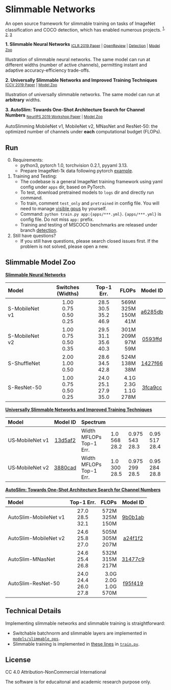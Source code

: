 # Slimmable Networks


An open source framework for slimmable training on tasks of ImageNet classification and COCO detection, which has enabled numerous projects. <sup>[1](#snets), [2](#usnets), [3](#autoslim)</sup>

<strong  id="snets">1. Slimmable Neural Networks</strong> <sub> [ICLR 2019 Paper](https://arxiv.org/abs/1812.08928) | [OpenReview](https://openreview.net/forum?id=H1gMCsAqY7) | [Detection](https://github.com/JiahuiYu/slimmable_networks/tree/detection) | [Model Zoo](#slimmable-model-zoo)</sub>

Illustration of slimmable neural networks. The same model can run at different widths (number of active channels), permitting instant and adaptive accuracy-efficiency trade-offs.
</div>


<strong id="usnets">2. Universally Slimmable Networks and Improved Training Techniques</strong> <sub> [ICCV 2019 Paper](https://arxiv.org/abs/1903.05134) | [Model Zoo](#slimmable-model-zoo)</sub>

Illustration of universally slimmable networks. The same model can run at **arbitrary** widths.


<strong id="autoslim">3. AutoSlim: Towards One-Shot Architecture Search for Channel Numbers</strong> <sub> [NeurIPS 2019 Workshop Paper](https://arxiv.org/abs/1903.11728) | [Model Zoo](#slimmable-model-zoo)</sub>

AutoSlimming MobileNet v1, MobileNet v2, MNasNet and ResNet-50: the optimized number of channels under **each** computational budget (FLOPs).


## Run

0. Requirements:
    * python3, pytorch 1.0, torchvision 0.2.1, pyyaml 3.13.
    * Prepare ImageNet-1k data following pytorch [example](https://github.com/pytorch/examples/tree/master/imagenet).
1. Training and Testing:
    * The codebase is a general ImageNet training framework using yaml config under `apps` dir, based on PyTorch.
    * To test, download pretrained models to `logs` dir and directly run command.
    * To train, comment `test_only` and `pretrained` in config file. You will need to manage [visible gpus](https://devblogs.nvidia.com/cuda-pro-tip-control-gpu-visibility-cuda_visible_devices/) by yourself.
    * Command: `python train.py app:{apps/***.yml}`. `{apps/***.yml}` is config file. Do not miss `app:` prefix.
    * Training and testing of MSCOCO benchmarks are released under branch [detection](https://github.com/JiahuiYu/slimmable_networks/tree/detection).
2. Still have questions?
    * If you still have questions, please search closed issues first. If the problem is not solved, please open a new.


## Slimmable Model Zoo

**[Slimmable Neural Networks](https://arxiv.org/abs/1812.08928)**


| Model | Switches (Widths) | Top-1 Err. | FLOPs | Model ID |
| :--- | :---: | :---: | ---: | :---: |
| S-MobileNet v1 | 1.00<br>0.75<br>0.50<br>0.25 | 28.5<br>30.5<br>35.2<br>46.9 | 569M<br>325M<br>150M<br>41M | [a6285db](https://github.com/JiahuiYu/slimmable_networks/files/2709079/s_mobilenet_v1_0.25_0.5_0.75_1.0.pt.zip) |
| S-MobileNet v2 | 1.00<br>0.75<br>0.50<br>0.35 | 29.5<br>31.1<br>35.6<br>40.3 | 301M<br>209M<br>97M<br>59M | [0593ffd](https://github.com/JiahuiYu/slimmable_networks/files/2709080/s_mobilenet_v2_0.35_0.5_0.75_1.0.pt.zip) |
| S-ShuffleNet | 2.00<br>1.00<br>0.50 | 28.6<br>34.5<br>42.8 | 524M<br>138M<br>38M | [1427f66](https://github.com/JiahuiYu/slimmable_networks/files/2709082/s_shufflenet_0.5_1.0_2.0.pt.zip) |
| S-ResNet-50 | 1.00<br>0.75<br>0.50<br>0.25 | 24.0<br>25.1<br>27.9<br>35.0 | 4.1G<br>2.3G<br>1.1G<br>278M | [3fca9cc](https://drive.google.com/open?id=1f6q37OkZaz_0GoOAwllHlXNWuKwor2fC) |


**[Universally Slimmable Networks and Improved Training Techniques](https://arxiv.org/abs/1903.05134)**

| Model | Model&#160;ID | Spectrum | | | | | | | | | | | | | | | | | | | | | | | | | | | | | | | |
| :- | :-: | :- | - | - | - | - | - | - | - | - | - | - | - | - | - | - | - | - | - | - | - | - | - | - | - | - | - | - | - | - | - | - | - |
| US&#x2011;MobileNet&#160;v1 | [13d5af2](https://github.com/JiahuiYu/slimmable_networks/files/2979952/us_mobilenet_v1_calibrated.pt.zip) | Width<br>MFLOPs<br>Top-1 Err. | 1.0<br>568 <br>28.2  | 0.975 <br>543 <br>28.3  | 0.95 <br>517 <br>28.4  | 0.925 <br>490 <br>28.7  | 0.9 <br>466 <br>28.7  | 0.875 <br>443 <br>29.1  | 0.85 <br>421 <br>29.4  | 0.825 <br>389 <br>29.7  | 0.8 <br>366 <br>30.2  | 0.775 <br>345 <br>30.3  | 0.75 <br>325 <br>30.5  | 0.725 <br>306 <br>30.9  | 0.7 <br>287 <br>31.2  | 0.675 <br>267 <br>31.7  | 0.65 <br>249 <br>32.2  | 0.625 <br>232 <br>32.5  | 0.6 <br>217 <br>33.2  | 0.575 <br>201 <br>33.7  | 0.55 <br>177 <br>34.4  | 0.525 <br>162 <br>35.0  | 0.5 <br>149 <br>35.8  | 0.475 <br>136 <br>36.5  | 0.45 <br>124 <br>37.3  | 0.425 <br>114 <br>38.1  | 0.4 <br>100 <br>39.0  | 0.375 <br>89 <br>40.0  | 0.35 <br>80 <br>41.0  | 0.325 <br>71 <br>41.9  | 0.3 <br>64 <br>42.7  | 0.275 <br>48 <br>44.2  | 0.25<br>41<br>44.3 |
| US&#x2011;MobileNet&#160;v2 | [3880cad](https://github.com/JiahuiYu/slimmable_networks/files/2979953/us_mobilenet_v2_calibrated.pt.zip) | Width<br>MFLOPs<br>Top-1 Err. | 1.0 <br>300 <br>28.5 | 0.975 <br>299 <br>28.5 | 0.95 <br>284 <br>28.8 | 0.925 <br>274 <br>28.9 | 0.9 <br>269 <br>29.1 | 0.875 <br>268 <br>29.1 | 0.85 <br>254 <br>29.4 | 0.825 <br>235 <br>29.9 | 0.8 <br>222 <br>30.0 | 0.775 <br>213 <br>30.2 | 0.75 <br>209 <br>30.4 | 0.725 <br>185 <br>30.7 | 0.7 <br>173 <br>31.1 | 0.675 <br>165 <br>31.4 | 0.65 <br>161 <br>31.7 | 0.625 <br>161 <br>31.7 | 0.6 <br>151 <br>32.4 | 0.575 <br>150 <br>32.4 | 0.55 <br>106 <br>34.4 | 0.525 <br>100 <br>34.6 | 0.5 <br>97 <br>34.9 | 0.475 <br>96 <br>35.1 | 0.45 <br>88 <br>35.8 | 0.425 <br>88 <br>35.8 | 0.4 <br>80 <br>36.6 | 0.375 <br>80 <br>36.7 | 0.35<br>59<br>37.7 |


**[AutoSlim: Towards One-Shot Architecture Search for Channel Numbers](https://arxiv.org/abs/1903.11728)**

| Model | Top-1 Err. | FLOPs | Model ID |
| :--- | :---: | ---: | :---: |
| AutoSlim-MobileNet v1 | 27.0<br>28.5<br>32.1 | 572M<br>325M<br>150M | [9b0b1ab](https://github.com/JiahuiYu/slimmable_networks/files/5166182/autoslim_mobilenet_v1.pt.zip) |
| AutoSlim-MobileNet v2 | 24.6<br>25.8<br>27.0 | 505M<br>305M<br>207M | [a24f1f2](https://github.com/JiahuiYu/slimmable_networks/files/5166194/autoslim_mobilenet_v2.pt.zip) |
| AutoSlim-MNasNet | 24.6<br>25.4<br>26.8 | 532M<br>315M<br>217M | [31477c9](https://drive.google.com/file/d/1tEuMYc_F-4MUYPua8KAIKjEd7eJDVSx2) |
| AutoSlim-ResNet-50 | 24.0<br>24.4<br>26.0<br>27.8 | 3.0G<br>2.0G<br>1.0G<br>570M | [f95f419](https://drive.google.com/file/d/1WOOu6frdfGo1_nyHdaMpRILPATtzVAMT) |


## Technical Details

Implementing slimmable networks and slimmable training is straightforward:
  * Switchable batchnorm and slimmable layers are implemented in [`models/slimmable_ops`](/models/slimmable_ops.py).
  * Slimmable training is implemented in [these lines](https://github.com/JiahuiYu/slimmable_networks/blob/aeb10c9f437208603145e073ee730f0d7dbfa80f/train.py#L281-L289) in [`train.py`](/train.py).


## License

CC 4.0 Attribution-NonCommercial International

The software is for educaitonal and academic research purpose only.
